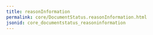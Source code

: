 ```yaml
---
title: reasonInformation
permalink: core/DocumentStatus.reasonInformation.html
jsonid: core_documentstatus_reasoninformation
---
```

